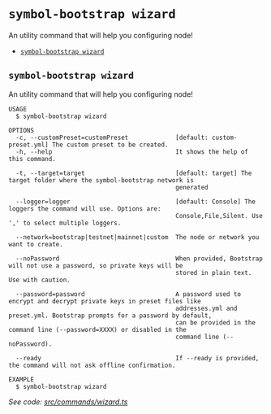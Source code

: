 `symbol-bootstrap wizard`
=========================

An utility command that will help you configuring node!

* [`symbol-bootstrap wizard`](#symbol-bootstrap-wizard)

## `symbol-bootstrap wizard`

An utility command that will help you configuring node!

```
USAGE
  $ symbol-bootstrap wizard

OPTIONS
  -c, --customPreset=customPreset             [default: custom-preset.yml] The custom preset to be created.
  -h, --help                                  It shows the help of this command.

  -t, --target=target                         [default: target] The target folder where the symbol-bootstrap network is
                                              generated

  --logger=logger                             [default: Console] The loggers the command will use. Options are:
                                              Console,File,Silent. Use ',' to select multiple loggers.

  --network=bootstrap|testnet|mainnet|custom  The node or network you want to create.

  --noPassword                                When provided, Bootstrap will not use a password, so private keys will be
                                              stored in plain text. Use with caution.

  --password=password                         A password used to encrypt and decrypt private keys in preset files like
                                              addresses.yml and preset.yml. Bootstrap prompts for a password by default,
                                              can be provided in the command line (--password=XXXX) or disabled in the
                                              command line (--noPassword).

  --ready                                     If --ready is provided, the command will not ask offline confirmation.

EXAMPLE
  $ symbol-bootstrap wizard
```

_See code: [src/commands/wizard.ts](https://github.com/fboucquez/symbol-bootstrap/blob/v1.1.6/src/commands/wizard.ts)_
